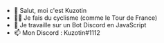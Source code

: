 - 👋 Salut, moi c'est Kuzotin
- 🚴‍♂️ Je fais du cyclisme (comme le Tour de France)
- 🌱 Je travaille sur un Bot Discord en JavaScript
- 📫 Mon Discord : Kuzotin#1112
